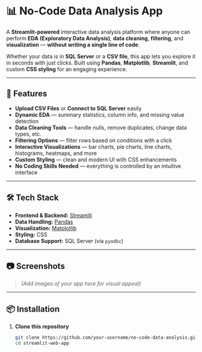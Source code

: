 # 📊 No-Code Data Analysis App

A **Streamlit-powered** interactive data analysis platform where anyone can perform **EDA (Exploratory Data Analysis)**, **data cleaning**, **filtering**, and **visualization** — **without writing a single line of code**.

Whether your data is in **SQL Server** or a **CSV file**, this app lets you explore it in seconds with just clicks. Built using **Pandas**, **Matplotlib**, **Streamlit**, and custom **CSS styling** for an engaging experience.

---

## 🚀 Features

- **Upload CSV Files** or **Connect to SQL Server** easily  
- **Dynamic EDA** — summary statistics, column info, and missing value detection  
- **Data Cleaning Tools** — handle nulls, remove duplicates, change data types, etc.  
- **Filtering Options** — filter rows based on conditions with a click  
- **Interactive Visualizations** — bar charts, pie charts, line charts, histograms, heatmaps, and more  
- **Custom Styling** — clean and modern UI with CSS enhancements  
- **No Coding Skills Needed** — everything is controlled by an intuitive interface  

---

## 🛠️ Tech Stack

- **Frontend & Backend:** [Streamlit](https://streamlit.io/)  
- **Data Handling:** [Pandas](https://pandas.pydata.org/)  
- **Visualization:** [Matplotlib](https://matplotlib.org/)  
- **Styling:** CSS  
- **Database Support:** SQL Server (via `pyodbc`)  

---

## 📷 Screenshots

> *(Add images of your app here for visual appeal)*

---

## 📦 Installation

1. **Clone this repository**
   ```bash
   git clone https://github.com/your-username/no-code-data-analysis.git
   cd streamlit-web-app
